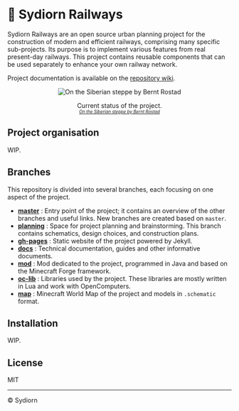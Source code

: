# 🚊 Sydiorn Railways

Sydiorn Railways are an open source urban planning project for the construction of modern and efficient railways, comprising many specific sub-projects. Its purpose is to implement various features from real present-day railways. This project contains reusable components that can be used separately to enhance your own railway network.

Project documentation is available on the [repository wiki](https://github.com/sydiorn/sydiorn-railways/wiki).

<div align="center">
  <figure>
    <p><img src="https://farm4.staticflickr.com/3065/2764375007_d5724ed62f.jpg" alt="On the Siberian steppe by Bernt Rostad"></p>
    <figcaption>
      Current status of the project. <br>
      <sub><sup><i><a href="https://flic.kr/p/5dh9o4">On the Siberian steppe by Bernt Rostad</a></i></sup></sub>
    </figcaption>
  </figure>
</div>

## Project organisation

WIP.

## Branches

This repository is divided into several branches, each focusing on one aspect of the project.

- [**master**](https://github.com/sydiorn/sydiorn-railways/tree/gh-pages) : Entry point of the project; it contains an overview of the other branches and useful links. New branches are created based on `master`.
- [**planning**](https://github.com/sydiorn/sydiorn-railways/tree/planning) : Space for project planning and brainstorming. This branch contains schematics, design choices, and construction plans.
- [**gh-pages**](https://github.com/sydiorn/sydiorn-railways/tree/gh-pages) : Static website of the project powered by Jekyll.
- [**docs**](https://github.com/sydiorn/sydiorn-railways/tree/docs) : Technical documentation, guides and other informative documents.
- [**mod**](https://github.com/sydiorn/sydiorn-railways/tree/mod) : Mod dedicated to the project, programmed in Java and based on the Minecraft Forge framework.
- [**oc-lib**](https://github.com/sydiorn/sydiorn-railways/tree/oc-lib) : Libraries used by the project. These libraries are mostly written in Lua and work with OpenComputers.
- [**map**](https://github.com/sydiorn/sydiorn-railways/tree/map) : Minecraft World Map of the project and models in `.schematic` format.

## Installation

WIP.

## License

MIT

---

&copy; Sydiorn
